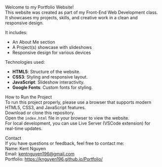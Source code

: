 Welcome to my Portfolio Website!  
This website was created as part of my Front-End Web Development class. It showcases my projects, skills, and creative work in a clean and responsive design.

It includes:  
- An About Me section  
- A Project(s) showcase with slideshows  
- Responsive design for various devices  

Technologies used:  
- **HTML5**: Structure of the website.  
- **CSS3**: Styling and responsive layout.  
- **JavaScript**: Slideshow interactivity.  
- **Google Fonts**: Custom fonts for styling.  

How to Run the Project  
To run this project properly, please use a browser that supports modern HTML5, CSS3, and JavaScript features.  
Download or clone this repository.  
Open the `index.html` file in your browser to view the website.  
For local development, you can use Live Server (VSCode extension) for real-time updates.  

Contact  
If you have questions or feedback, feel free to contact me:  
Name: Kent Nguyen  
Email: kentnguyen196@gmail.com  
Portfolio: https://knguyen196.github.io/Portfolio/
